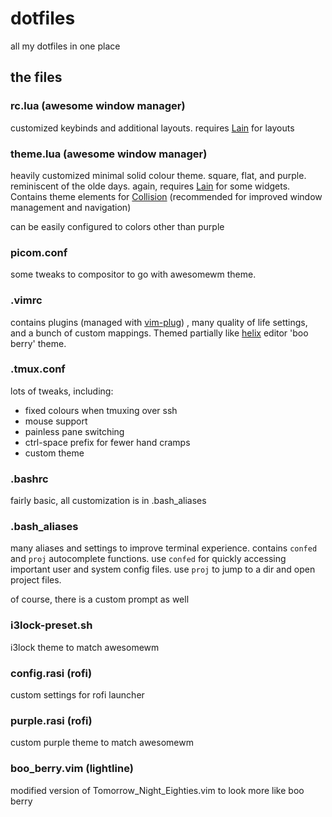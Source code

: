 # dotfiles

all my dotfiles in one place

## the files

### rc.lua (awesome window manager)

customized keybinds and additional layouts. requires [Lain](https://github.com/lcpz/lain)
for layouts

### theme.lua (awesome window manager)

heavily customized minimal solid colour theme. square, flat, and purple. reminiscent of the olde days. 
again, requires [Lain](https://github.com/lcpz/lain) for some widgets. Contains theme elements for
[Collision](https://github.com/Elv13/collision) (recommended for improved window management
and navigation)

can be easily configured to colors other than purple 

### picom.conf 

some tweaks to compositor to go with awesomewm theme.

### .vimrc

contains plugins (managed with [vim-plug](https://github.com/junegunn/vim-plug))
, many quality of life settings, and a bunch of custom mappings. Themed partially 
like [helix](https://helix-editor.com/) editor 'boo berry' theme.

### .tmux.conf

lots of tweaks, including:

* fixed colours when tmuxing over ssh
* mouse support
* painless pane switching
* ctrl-space prefix for fewer hand cramps
* custom theme

### .bashrc

fairly basic, all customization is in .bash_aliases
 
### .bash_aliases

many aliases and settings to improve terminal experience. contains `confed` and 
`proj` autocomplete functions. use `confed` for quickly accessing important user
and system config files. use `proj` to jump to a dir and open project files.

of course, there is a custom prompt as well

### i3lock-preset.sh

i3lock theme to match awesomewm

### config.rasi (rofi)

custom settings for rofi launcher

### purple.rasi (rofi)

custom purple theme to match awesomewm

### boo_berry.vim (lightline)

modified version of Tomorrow_Night_Eighties.vim to look more like boo berry


